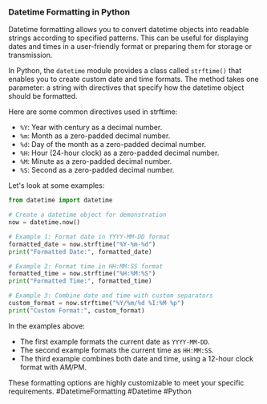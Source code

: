### Datetime Formatting in Python

Datetime formatting allows you to convert datetime objects into readable strings according to specified patterns. This can be useful for displaying dates and times in a user-friendly format or preparing them for storage or transmission.

In Python, the `datetime` module provides a class called `strftime()` that enables you to create custom date and time formats. The method takes one parameter: a string with directives that specify how the datetime object should be formatted.

Here are some common directives used in strftime:
- `%Y`: Year with century as a decimal number.
- `%m`: Month as a zero-padded decimal number.
- `%d`: Day of the month as a zero-padded decimal number.
- `%H`: Hour (24-hour clock) as a zero-padded decimal number.
- `%M`: Minute as a zero-padded decimal number.
- `%S`: Second as a zero-padded decimal number.

Let's look at some examples:

```python
from datetime import datetime

# Create a datetime object for demonstration
now = datetime.now()

# Example 1: Format date in YYYY-MM-DD format
formatted_date = now.strftime("%Y-%m-%d")
print("Formatted Date:", formatted_date)

# Example 2: Format time in HH:MM:SS format
formatted_time = now.strftime("%H:%M:%S")
print("Formatted Time:", formatted_time)

# Example 3: Combine date and time with custom separators
custom_format = now.strftime("%Y/%m/%d %I:%M %p")
print("Custom Format:", custom_format)
```

In the examples above:
- The first example formats the current date as `YYYY-MM-DD`.
- The second example formats the current time as `HH:MM:SS`.
- The third example combines both date and time, using a 12-hour clock format with AM/PM.

These formatting options are highly customizable to meet your specific requirements. #DatetimeFormatting #Datetime #Python
